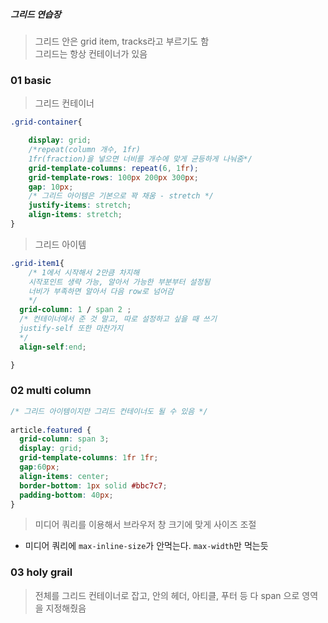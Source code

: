 ##### 그리드 연습장 

> 그리드 안은 grid item, tracks라고 부르기도 함\
> 그리드는 항상 컨테이너가 있음

### 01 basic

> 그리드 컨테이너 

```css
.grid-container{

    display: grid;
    /*repeat(column 개수, 1fr)
    1fr(fraction)을 넣으면 너비를 개수에 맞게 균등하게 나눠줌*/
    grid-template-columns: repeat(6, 1fr);
    grid-template-rows: 100px 200px 300px;
    gap: 10px;
    /* 그리드 아이템은 기본으로 꽉 채움 - stretch */
    justify-items: stretch;
    align-items: stretch;
}
```
> 그리드 아이템 

```css
.grid-item1{
    /* 1에서 시작해서 2만큼 차지해
    시작포인트 생략 가능, 알아서 가능한 부분부터 설정됨
    너비가 부족하면 알아서 다음 row로 넘어감
    */
  grid-column: 1 / span 2 ;
  /* 컨테이너에서 준 것 말고, 따로 설정하고 싶을 때 쓰기
  justify-self 또한 마찬가지 
  */
  align-self:end;

}
```

### 02 multi column 

```css
/* 그리드 아이템이지만 그리드 컨테이너도 될 수 있음 */
  
article.featured {
  grid-column: span 3;
  display: grid;
  grid-template-columns: 1fr 1fr;
  gap:60px;
  align-items: center;
  border-bottom: 1px solid #bbc7c7;
  padding-bottom: 40px;
}
```

> 미디어 쿼리를 이용해서 브라우저 창 크기에 맞게 사이즈 조절

- 미디어 쿼리에 `max-inline-size`가 안먹는다. `max-width`만 먹는듯

### 03 holy grail 
>  전체를 그리드 컨테이너로 잡고, 안의 헤더, 아티클, 푸터 등 다 span 으로 영역을 지정해줬음 